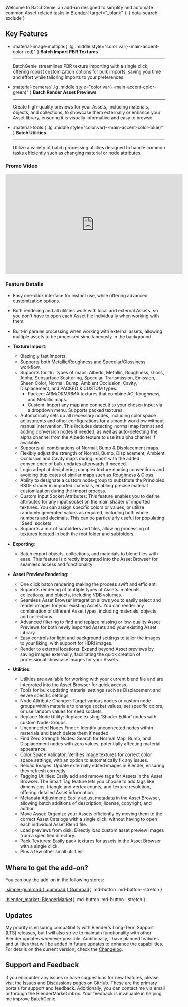 Welcome to BatchGenie, an add-on designed to simplify and automate common Asset related tasks in [Blender](https://www.blender.org/){ target="_blank" }.
{ data-search-exclude }


## Key Features

<div class="grid cards grid_custom" markdown>

-   :material-image-multiple:{ .lg .middle style="color:var(--main-accent-color-red)" } __Batch Import PBR Textures__

    ---

    BatchGenie streamlines PBR texture importing with a single click, offering robust customization options for bulk imports, saving you time and effort while tailoring imports to your preferences.


-   :material-camera:{ .lg .middle style="color:var(--main-accent-color-green)" } __Batch Render Asset Previews__

    ---

    Create high-quality previews for your Assets, including materials, objects, and collections, to showcase them externally or enhance your Asset library, ensuring it is visually informative and easy to browse.

</div>

<div class="grid cards grid_custom"  markdown>

-   :material-tools:{ .lg .middle style="color:var(--main-accent-color-blue)" } __Batch Utilities__

    ---

    Utilize a variety of batch processing utilities designed to handle common tasks efficiently such as changing material or node attributes.

</div>


### Promo Video
<div class="video-wrapper">
    <iframe id="videoPlayer" width="560" height="315" src="https://www.youtube.com/embed/o1rj7gl_im4?rel=0" frameborder="0" allowfullscreen></iframe>
</div>


### Feature Details

- Easy one-click interface for instant use, while offering advanced customization options.
- Both rendering and all utilities work with local and external Assets, so you don't have to open each Asset file individually when working with them.
- Built-in parallel processing when working with external assets, allowing multiple assets to be processed simultaneously in the background.

- **Texture Import**:
    - Blazingly fast imports.
    - Supports both Metallic/Roughness and Specular/Glossiness workflow.
    - Supports for 16+ types of maps: Albedo, Metallic, Roughness, Gloss, Alpha, Subsurface Scattering, Specular, Transmission, Emission, Sheen Color, Normal, Bump, Ambient Occlusion, Cavity, Displacement, and PACKED & CUSTOM types.
        - Packed: ARM/ORM/RMA textures that combine AO, Roughness, and Metallic maps.
        - Custom: Import any map and connect it to your chosen input via a dropdown menu. Supports packed textures.
    - Automatically sets up all necessary nodes, including color space adjustments and other configurations for a smooth workflow without manual intervention. This includes detecting normal map format and adding conversion nodes if needed, as well as auto-detecting the alpha channel from the Albedo texture to use its alpha channel if available.
    - Supports all combinations of Normal, Bump & Displacement maps.
    - Flexibly adjust the strength of Normal, Bump, Displacement, Ambient Occlusion and Cavity maps during import with the added convenience of bulk updates afterwards if needed.
    - Logic adept at deciphering complex texture naming conventions and avoiding duplicates of similar maps such as Roughness & Gloss.
    - Ability to designate a custom node-group to substitute the Principled BSDF shader in imported materials, enabling precise material customization during the import process.
    - Custom Input Socket Attributes: This feature enables you to define attributes for any input socket on the main shader of imported textures. You can assign specific colors or values, or utilize randomly generated values as required, including both whole numbers and decimals. This can be particularly useful for populating 'Seed' sockets.
    - Supports a mix of subfolders and files, allowing processing of textures located in both the root folder and subfolders.

- **Exporting**:
    - Batch export objects, collections, and materials to blend files with ease. This feature is directly integrated into the Asset Browser for seamless access and functionality

- **Asset Preview Rendering**:
    - One click batch rendering making the process swift and efficient.
    - Supports rendering of multiple types of Assets: materials, collections, and objects, including VDB volumes.
    - Seamless Asset Browser integration allows you to easily select and render images for your existing Assets. You can render any combination of different Asset types, including materials, objects, and collections.
    - Advanced filtering to find and replace missing or low-quality Asset Previews for both newly imported Assets and your existing Asset Library.
    - Easy controls for light and background settings to tailor the images to your liking, with support for HDRI images.
    - Render to external locations: Expand beyond Asset previews by saving images externally, facilitating the quick creation of professional showcase images for your Assets.

- **Utilities**:
    - Utilities are available for working with your current blend file and are integrated into the Asset Browser for quick access.
    - Tools for bulk updating material settings such as Displacement and eevee specific settings.
    - Node Attribute Changer: Target various nodes or custom node-groups within materials to change socket values, set specific colors, or use random values for seed sockets.
    - Replace Node Utility: Replace existing 'Shader Editor' nodes with custom Node-Groups.
    - Unconnected Nodes Finder: Identify unconnected nodes within materials and batch delete them if needed.
    - Find Zero Strength Nodes: Search for Normal Map, Bump, and Displacement nodes with zero values, potentially affecting material appearance.
    - Color Space Validator: Verifies image textures for correct color space settings, with an option to automatically fix any issues.
    - Reload Images: Update externally edited images in Blender, ensuring they refresh correctly.
    - Tagging Utilities: Easily add and remove tags for Assets in the Asset Browser. The Smart Tag feature lets you choose to add tags like dimensions, triangle and vertex counts, and texture resolution, offering detailed Asset information.
    - Metadata Adjustment: Easily adjust metadata in the Asset Browser, allowing batch additions of description, license, copyright, and author.
    - Move Asset: Organize your Assets efficiently by moving them to the correct Asset Catalogs with a single click, without having to open each individual Asset Blend file.
    - Load previews from disk:  Directly load custom asset preview images from a specified directory.
    - Pack Textures: Easily pack textures for assets in the Asset Browser with a single click.
    - Plus a few other small utilities!


## Where to get the add-on?

You can buy the add-on in the following stores:

<div class="grid" markdown>

[:simple-gumroad:{ .gumroad } Gumroad](https://roberd.gumroad.com/l/BatchGenie){ .md-button .md-button--stretch }

[:blender_market: BlenderMarket](https://blendermarket.com/products/batchgenie){ .md-button .md-button--stretch }

</div>



## Updates

My priority is ensuring compatibility with Blender's Long-Term Support (LTS) releases, but I will also strive to maintain functionality with other Blender updates whenever possible. Additionally, I have planned features and utilities that will be added in future updates to enhance the capabilities. For details on the current version, check the [Changelog](changelog.md).


## Support and Feedback

If you encounter any issues or have suggestions for new features, please visit the [Issues](https://github.com/roberddd/BatchGenie/issues) and [Discussions](https://github.com/roberddd/BatchGenie/discussions) pages on GitHub. These are the primary portals for support and feedback. Additionally, you can contact me via email or through the BlenderMarket inbox. Your feedback is invaluable in helping me improve BatchGenie.